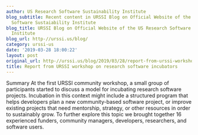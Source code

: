 ```yaml
---
author: US Research Software Sustainability Institute
blog_subtitle: Recent content in URSSI Blog on Official Website of the US Research
  Software Sustaiability Institute
blog_title: URSSI Blog on Official Website of the US Research Software Sustaiability
  Institute
blog_url: http-//urssi.us/blog/
category: urssi-us
date: '2019-03-28 18:00:22'
layout: post
original_url: http-//urssi.us/blog/2019/03/28/report-from-urssi-workshop-on-research-software-incubators/
title: Report from URSSI workshop on research software incubators
---
```


Summary At the first URSSI community workshop, a small group of participants started to discuss a model for incubating research software projects. Incubation in this context might include a structured program that helps developers plan a new community-based software project, or improve existing projects that need mentorship, strategy, or other resources in order to sustainably grow.
To further explore this topic we brought together 16 experienced funders, community managers, developers, researchers, and software users.